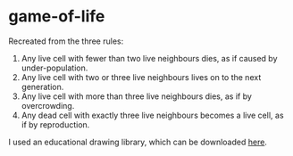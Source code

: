# game-of-life
Recreated from the three rules:

1. Any live cell with fewer than two live neighbours dies, as if caused by under-population.
2. Any live cell with two or three live neighbours lives on to the next generation.
3. Any live cell with more than three live neighbours dies, as if by overcrowding.
4. Any dead cell with exactly three live neighbours becomes a live cell, as if by reproduction.

I used an educational drawing library, which can be downloaded <a href="http://introcs.cs.princeton.edu/java/stdlib/Draw.java.html">here</a>.

